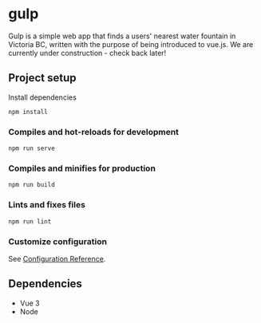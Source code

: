# gulp

Gulp is a simple web app that finds a users' nearest water fountain in Victoria BC, written with the purpose of being introduced to vue.js. We are currently under construction - check back later!

## Project setup
Install dependencies
```
npm install
```

### Compiles and hot-reloads for development
```
npm run serve
```

### Compiles and minifies for production
```
npm run build
```

### Lints and fixes files
```
npm run lint
```

### Customize configuration
See [Configuration Reference](https://cli.vuejs.org/config/).

## Dependencies
- Vue 3
- Node
